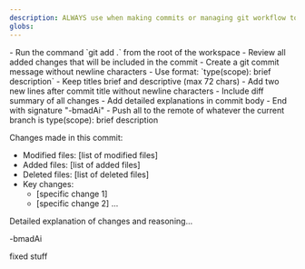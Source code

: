 ```yaml
---
description: ALWAYS use when making commits or managing git workflow to ensure consistent version control practices. This rule enforces conventional commit messages and proper staging/push procedures.
globs:
---
```

<rule>
- Run the command `git add .` from the root of the workspace
- Review all added changes that will be included in the commit
- Create a git commit message without newline characters
- Use format: `type(scope): brief description`
- Keep titles brief and descriptive (max 72 chars)
- Add two new lines after commit title without newline characters
- Include diff summary of all changes
- Add detailed explanations in commit body
- End with signature "-bmadAi"
- Push all to the remote of whatever the current branch is
</rule>

<example>
type(scope): brief description

Changes made in this commit:
- Modified files: [list of modified files]
- Added files: [list of added files]
- Deleted files: [list of deleted files]
- Key changes:
  - [specific change 1]
  - [specific change 2]
  ...

Detailed explanation of changes and reasoning...

-bmadAi
</example>

<example type="invalid">
fixed stuff
</example>
